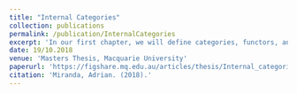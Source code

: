 ```yaml
---
title: "Internal Categories"
collection: publications
permalink: /publication/InternalCategories
excerpt: 'In our first chapter, we will define categories, functors, and natural transformations internally to any category with pullbacks ε, and we will prove in detail that they form a Cat-enriched category, or 2-category Cat (ε), with powers by 2 and any conical limits that ε also has. Along the way we will describe how certain familiar notions of category theory can be made sense of internally. In Chapter Two we will explore how some properties of ε are inherited by, or give rise to other properties in Cat (ε). In Chapter Three we will investigate the extension of the assignment ε -> Cat (ε) to various 2-functors, and in particular equip one of them with various monad-like structures. One of these was remarked upon in [6], but to our knowledge the other two have not appeared elsewhere in the literature. Chapter Four will be an intermezzo on the Grothendieck Construction in preparation for Chapter Five, where we will explore factorisations of internal functors, including in particular the comprehensive factorisation.'
date: 19/10.2018
venue: 'Masters Thesis, Macquarie University'
paperurl: 'https://figshare.mq.edu.au/articles/thesis/Internal_categories/19434626/1'
citation: 'Miranda, Adrian. (2018).'
---
```

